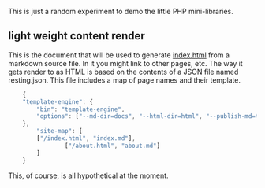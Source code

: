 
This is just a random experiment to demo the little PHP mini-libraries.

## light weight content render

This is the document that will be used to generate [index.html](./markdown.md) from a markdown source file.
In it you might link to other pages, etc.  The way it gets render to as HTML is based on the contents
of a JSON file named resting.json.  This file includes a map of page names and their template.


```javascript
    {
	"template-engine": {
		"bin": "template-engine",
		"options": ["--md-dir=docs", "--html-dir=html", "--publish-md=true"]
	},
        "site-map": [
		["/index.html", "index.md"],
                ["/about.html", "about.md"]
        ]
    }
```

This, of course, is all hypothetical at the moment.



